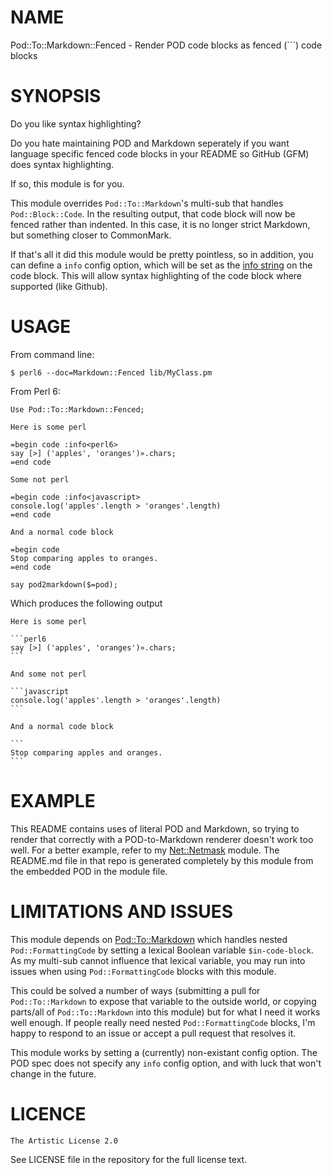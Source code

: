 NAME
====
Pod::To::Markdown::Fenced - Render POD code blocks as fenced (```) code blocks

SYNOPSIS
========
Do you like syntax highlighting?

Do you hate maintaining POD and Markdown seperately if you want language specific fenced code blocks in your README so GitHub (GFM) does syntax highlighting.

If so, this module is for you.

This module overrides `Pod::To::Markdown`'s multi-sub that handles `Pod::Block::Code`. In the resulting output, that code block will now be fenced rather than indented. In this case, it is no longer strict Markdown, but something closer to CommonMark.

If that's all it did this module would be pretty pointless, so in addition, you can define a `info` config option, which will be set as the [info string](http://spec.commonmark.org/0.12/#info-string) on the code block. This will allow syntax highlighting of the code block where supported (like Github).

USAGE
=====
From command line:

    $ perl6 --doc=Markdown::Fenced lib/MyClass.pm

From Perl 6:

    Use Pod::To::Markdown::Fenced;

    Here is some perl

    =begin code :info<perl6>
    say [>] ('apples', 'oranges')».chars;
    =end code

    Some not perl

    =begin code :info<javascript>
    console.log('apples'.length > 'oranges'.length)
    =end code

    And a normal code block

    =begin code
    Stop comparing apples to oranges.
    =end code

    say pod2markdown($=pod);

Which produces the following output

    Here is some perl

    ```perl6
    say [>] ('apples', 'oranges')».chars;
    ```

    And some not perl

    ```javascript
    console.log('apples'.length > 'oranges'.length)
    ```

    And a normal code block
    
    ```
    Stop comparing apples and oranges.
    ```

EXAMPLE 
=======

This README contains uses of literal POD and Markdown, so trying to render that correctly with a POD-to-Markdown renderer doesn't work too well. For a better example, refer to my [Net::Netmask](https://github.com/0racle/p6-Net-Netmask) module. The README.md file in that repo is generated completely by this module from the embedded POD in the module file.

LIMITATIONS AND ISSUES
======================
This module depends on [Pod::To::Markdown](https://github.com/softmoth/perl6-pod-to-markdown) which handles nested `Pod::FormattingCode` by setting a lexical Boolean variable `$in-code-block`. As my multi-sub cannot influence that lexical variable, you may run into issues when using `Pod::FormattingCode` blocks with this module.

This could be solved a number of ways (submitting a pull for `Pod::To::Markdown` to expose that variable to the outside world, or copying parts/all of `Pod::To::Markdown` into this module) but for what I need it works well enough. If people really need nested `Pod::FormattingCode` blocks, I'm happy to respond to an issue or accept a pull request that resolves it.

This module works by setting a (currently) non-existant config option. The POD spec does not specify any `info` config option, and with luck that won't change in the future.

LICENCE
=======

    The Artistic License 2.0 

See LICENSE file in the repository for the full license text.


